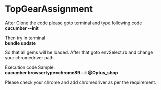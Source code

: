 # TopGearAssignment

After Clone the code please goto terminal and type following code <br />
**cucumber --init**

Then try in terminal<br />
**bundle update**

So that all gems will be loaded. After that goto envSelect.rb and change your chromedriver path.

Execution code Sample:<br />
**cucumber browsertype=chrome89 --t  @Optus_shop**

Please check your chrome and add chromedriver as per the requirement.


